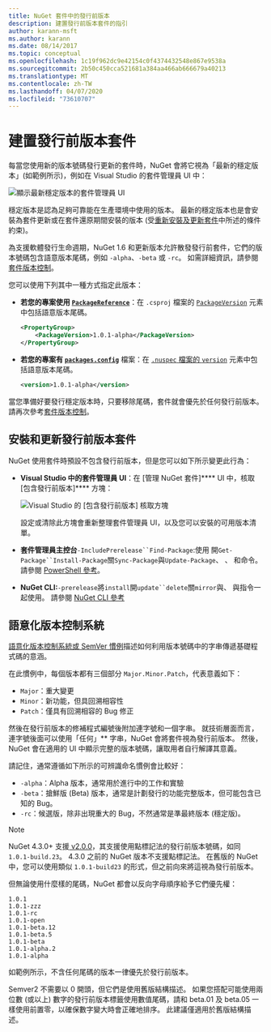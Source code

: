 ```yaml
---
title: NuGet 套件中的發行前版本
description: 建置發行前版本套件的指引
author: karann-msft
ms.author: karann
ms.date: 08/14/2017
ms.topic: conceptual
ms.openlocfilehash: 1c19f962dc9e42154c0f4374432548e867e9538a
ms.sourcegitcommit: 2b50c450cca521681a384aa466ab666679a40213
ms.translationtype: MT
ms.contentlocale: zh-TW
ms.lasthandoff: 04/07/2020
ms.locfileid: "73610707"
---
```

# <a name="building-pre-release-packages"></a>建置發行前版本套件

每當您使用新的版本號碼發行更新的套件時，NuGet 會將它視為「最新的穩定版本」(如範例所示)，例如在 Visual Studio 的套件管理員 UI 中：

![顯示最新穩定版本的套件管理員 UI](media/Prerelease_01-LatestStable.png)

穩定版本是認為足夠可靠能在生產環境中使用的版本。 最新的穩定版本也是會安裝為套件更新或在套件還原期間安裝的版本 (受[重新安裝及更新套件](../consume-packages/reinstalling-and-updating-packages.md)中所述的條件約束)。

為支援軟體發行生命週期，NuGet 1.6 和更新版本允許散發發行前套件，它們的版本號碼包含語意版本尾碼，例如 `-alpha`、`-beta` 或 `-rc`。 如需詳細資訊，請參閱[套件版本控制](../concepts/package-versioning.md#pre-release-versions)。

您可以使用下列其中一種方式指定此版本：

- **若您的專案使用 [`PackageReference`](../consume-packages/package-references-in-project-files.md)**：在 `.csproj` 檔案的 [`PackageVersion`](/dotnet/core/tools/csproj.md#packageversion) 元素中包括語意版本尾碼。

    ```xml
    <PropertyGroup>
        <PackageVersion>1.0.1-alpha</PackageVersion>
    </PropertyGroup>
    ```

- **若您的專案有 [`packages.config`](../reference/packages-config.md)** 檔案：在 [`.nuspec`](../reference/nuspec.md)[ 檔案的 `version`](../reference/nuspec.md#version) 元素中包括語意版本尾碼。

    ```xml
    <version>1.0.1-alpha</version>
    ```

當您準備好要發行穩定版本時，只要移除尾碼，套件就會優先於任何發行前版本。 請再次參考[套件版本控制](../concepts/package-versioning.md#pre-release-versions)。

## <a name="installing-and-updating-pre-release-packages"></a>安裝和更新發行前版本套件

NuGet 使用套件時預設不包含發行前版本，但是您可以如下所示變更此行為：

- **Visual Studio 中的套件管理員 UI**：在 [管理 NuGet 套件]**** UI 中，核取 [包含發行前版本]**** 方塊：

    ![Visual Studio 的 [包含發行前版本] 核取方塊](media/Prerelease_02-CheckPrerelease.png)

    設定或清除此方塊會重新整理套件管理員 UI，以及您可以安裝的可用版本清單。

- **套件管理員主控台**`-IncludePrerelease``Find-Package`:使用 開`Get-Package``Install-Package`關`Sync-Package`與`Update-Package`、 、 和命令。 請參閱 [PowerShell 參考](../reference/powershell-reference.md)。

- **NuGet CLI:**`-prerelease`將`install`開`update``delete`關`mirror`與、 與指令一起使用。 請參閱 [NuGet CLI 參考](../reference/nuget-exe-cli-reference.md)

## <a name="semantic-versioning"></a>語意化版本控制系統

[語意化版本控制系統或 SemVer 慣例](https://semver.org/spec/v1.0.0.html)描述如何利用版本號碼中的字串傳遞基礎程式碼的意涵。

在此慣例中，每個版本都有三個部分 `Major.Minor.Patch`，代表意義如下：

- `Major`：重大變更
- `Minor`：新功能，但具回溯相容性
- `Patch`：僅具有回溯相容的 Bug 修正

然後在發行前版本的修補程式編號後附加連字號和一個字串。 就技術層面而言，連字號後面可以使用「任何」** 字串，NuGet 會將套件視為發行前版本。 然後，NuGet 會在適用的 UI 中顯示完整的版本號碼，讓取用者自行解譯其意義。

請記住，通常遵循如下所示的可辨識命名慣例會比較好：

- `-alpha`：Alpha 版本，通常用於進行中的工作和實驗
- `-beta`：搶鮮版 (Beta) 版本，通常是計劃發行的功能完整版本，但可能包含已知的 Bug。
- `-rc`：候選版，除非出現重大的 Bug，不然通常是準最終版本 (穩定版)。

> [!Note]
> NuGet 4.3.0+ 支援[ v2.0.0](https://semver.org/spec/v2.0.0.html)，其支援使用點標記法的發行前版本號碼，如同 `1.0.1-build.23`。 4.3.0 之前的 NuGet 版本不支援點標記法。 在舊版的 NuGet 中，您可以使用類似 `1.0.1-build23` 的形式，但之前向來將這視為發行前版本。

但無論使用什麼樣的尾碼，NuGet 都會以反向字母順序給予它們優先權：

    1.0.1
    1.0.1-zzz
    1.0.1-rc
    1.0.1-open
    1.0.1-beta.12
    1.0.1-beta.5
    1.0.1-beta
    1.0.1-alpha.2
    1.0.1-alpha

如範例所示，不含任何尾碼的版本一律優先於發行前版本。

Semver2 不需要以 0 開頭，但它們是使用舊版結構描述。 如果您搭配可能使用兩位數 (或以上) 數字的發行前版本標籤使用數值尾碼，請和 beta.01 及 beta.05 一樣使用前置零，以確保數字變大時會正確地排序。 此建議僅適用於舊版結構描述。
